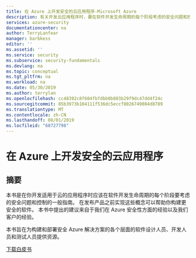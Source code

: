 ```yaml
---
title: 在 Azure 上开发安全的云应用程序-Microsoft Azure
description: 有关开发云应用程序时，要在软件开发生命周期的每个阶段考虑的安全问题和控制的指南。
services: azure-security
documentationcenter: na
author: TerryLanfear
manager: barbkess
editor: ''
ms.assetid: ''
ms.service: security
ms.subservice: security-fundamentals
ms.devlang: na
ms.topic: conceptual
ms.tgt_pltfrm: na
ms.workload: na
ms.date: 05/30/2019
ms.author: terrylan
ms.openlocfilehash: cc48392c8f604fbfdbb0b803b29f9dc47dd4f24c
ms.sourcegitcommit: 85b3973b104111f536dc5eccf8026749084d8789
ms.translationtype: MT
ms.contentlocale: zh-CN
ms.lasthandoff: 08/01/2019
ms.locfileid: "68727798"
---
```

# <a name="develop-secure-cloud-applications-on-azure"></a>在 Azure 上开发安全的云应用程序
## <a name="abstract"></a>摘要
本书是在你开发适用于云的应用程序时应该在软件开发生命周期的每个阶段要考虑的安全问题和控制的一般指南。 在发布产品之前实现这些概念可以帮助你构建更安全的软件。 本书中提出的建议来自于我们在 Azure 安全性方面的经验以及我们客户的经验。

本书旨在为构建和部署安全 Azure 解决方案的各个层面的软件设计人员、开发人员和测试人员提供资源。

[下载白皮书](https://azure.microsoft.com/mediahandler/files/resourcefiles/develop-secure-applications-on-azure/Develop%20secure%20applications%20on%20Azure.pdf)
